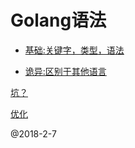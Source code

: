 # Golang语法

 - [基础:关键字，类型，语法](base.html)
 
 - [诡异:区别于其他语言](base2.md)


[坑？](https://newt0n.github.io/2016/11/07/%E5%A6%82%E4%BD%95%E9%81%BF%E5%BC%80-Go-%E4%B8%AD%E7%9A%84%E5%90%84%E7%A7%8D%E9%99%B7%E9%98%B1/)

[优化](http://lanlingzi.cn/post/technical/2017/0203_go_optimize/)

@2018-2-7
